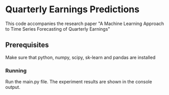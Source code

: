 # Quarterly Earnings Predictions
This code accompanies the research paper "A Machine Learning Approach to Time Series Forecasting of Quarterly Earnings"

## Prerequisites
Make sure that python, numpy, scipy, sk-learn and pandas are installed

### Running
Run the main.py file. The experiment results are shown in the console output.
